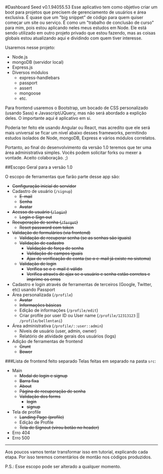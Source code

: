 #Dashboard Seed v0.1.94055.53
Esse aplicativo tem como objetivo criar um boot para projetos que precisem de gerenciamento de usuários e área exclusiva. É quase que um "big snippet" de código para quem quiser começar um site ou serviço. É como um "trabalho de conclusão de curso" para mim, pois estou aplicando neles meus estudos em Node. Ele está sendo utilizado em outro projeto privado que estou fazendo, mas as coisas globais estou atualizando aqui e dividindo com quem tiver interesse.

Usaremos nesse projeto:
* Node.js
* mongoDB (servidor local)
* Express.js
* Diversos módulos
  * express-handlebars
  * passport
  * assert
  * mongoose
  * etc.

Para frontend usaremos o Bootstrap, um bocado de CSS personalizado (usando Sass) e Javascript/JQuery, mas não será abordado a explição deles. O importante aqui é aplicativo em si.

Poderia ter feito ele usando Angular ou React, mas acredito que ele será mais universal se ficar um nível abaixo desses frameworks, permitindo estudos isolados de Node, mongoDB, Express e vários módulos correlatos.

Portanto, ao final do desenvolvimento da versão 1.0 teremos que ter uma área administrativa simples. Vocês podem solicitar forks ou mexer a vontade. Aceito colaboração. ;)

##Escopo Geral para a versão 1.0

O escopo de ferramentas que farão parte desse app são:
* ~~Configuração inicial de servidor~~
* Cadastro de usuário (``/signup``)
  * ~~E-mail~~
  * ~~Senha~~
  * ~~Avatar~~
* ~~Acesso do usuário (``/login``)~~
  * ~~Login e Sign out~~
* ~~Recuperação de senha (``/forgot``)~~
  * ~~Reset password com token~~
* ~~Validação de formulários (via frontend)~~
  * ~~Validação de recuperar senha (se as senhas são iguais)~~
  * ~~Validação de cadastro~~
    * ~~Validação de força de senha~~
    * ~~Validação de campos iguais~~
    * ~~Ajax de verificação de conta (se o e-mail já existe no sistema)~~
  * ~~Validação de login~~
    * ~~Verifica se o e-mail é válido~~
    * ~~Verifica através de ajax se o usuário e senha estão corretos e imprime os erros~~
* Cadastro e login através de ferramentas de terceiros (Google, Twitter, etc) usando Passport
* Área personalizada (``/profile``)
  * ~~Avatar~~
  * ~~Informações básicas~~
  * Edição de informações (``/profile/edit``)
  * Criar profile por user ID ou User name (``/profile/12313123`` || ``/profile/bellentani``)
* Área administrativa (``/profile/::user::admin``)
  * Níveis de usuário (user, admin, owner)
  * Relatório de atividade gerais dos usuários (logs)
* Adição de ferramentas de frontend
  * ~~Grunt~~
  * ~~Bower~~

###Lista de frontend feito separado
Telas feitas em separado na pasta ``src``:
* Main
  * ~~Modal de login e signup~~
  * ~~Barra fixa~~
  * ~~About~~
  * ~~Página de recuperação de senha~~
  * ~~Validação dos forms~~
    * ~~login~~
    * ~~signup~~
* Tela de profile
  * ~~Landing Page (profile)~~
  * Edição de Profile
  * ~~Tela de Signout (virou botão no header)~~
* Erro 404
* Erro 500

---
Aos poucos vamos tentar transformar isso em tutorial, explicando cada etapa. Por isso teremos comentários de montão nos códigos produzidos.

P.S.: Esse escopo pode ser alterado a qualquer momento.
